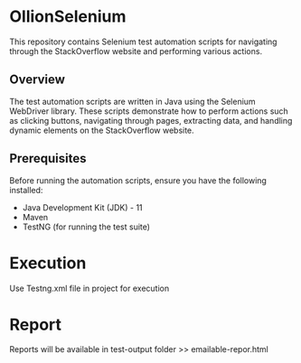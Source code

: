 # OllionSelenium
This repository contains Selenium test automation scripts for navigating through the StackOverflow website and performing various actions.

## Overview

The test automation scripts are written in Java using the Selenium WebDriver library. These scripts demonstrate how to perform actions such as clicking buttons, navigating through pages, extracting data, and handling dynamic elements on the StackOverflow website.

## Prerequisites

Before running the automation scripts, ensure you have the following installed:

- Java Development Kit (JDK) - 11
- Maven
- TestNG (for running the test suite)

# Execution

Use Testng.xml file in project for execution

# Report

Reports will be available in test-output folder >> emailable-repor.html
